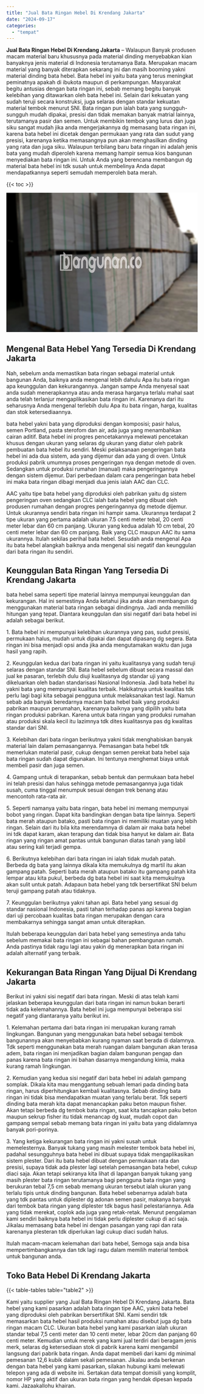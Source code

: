 ```yaml
---
title: "Jual Bata Ringan Hebel Di Krendang Jakarta"
date: "2024-09-17"
categories: 
  - "tempat"
---
```


**Jual Bata Ringan Hebel Di Krendang Jakarta** – Walaupun Banyak produsen macam material baru khususnya pada material dinding menyebabkan kian banyaknya jenis material di Indonesia terutamanya Bata. Merupakan macam material yang banyak diterapkan sekarang ini dan masih booming yakni material dinding bata hebel. Bata hebel ini yaitu bata yang terus meningkat peminatnya apakah di ibukota maupun di perkampungan. Masyarakat begitu antusias dengan bata ringan ini, sebab memang begitu banyak kelebihan yang ditawarkan oleh bata hebel ini. Selain dari kekuatan yang sudah teruji secara konstruksi, juga selaras dengan standar kekuatan material tembok menurut SNI. Bata ringan pun ialah bata yang sungguh-sungguh mudah dipakai, presisi dan tidak memakan banyak matrial lainnya, terutamanya pasir dan semen. Untuk membikin tembok yang lurus dan juga siku sangat mudah jika anda mengerjakannya dg memasang bata ringan ini, karena bata hebel ini dicetak dengan permukaan yang rata dan sudut yang presisi, karenanya ketika memasangnya pun akan menghasilkan dinding yang rata dan juga siku. Walaupun terbilang baru bata ringan ini adalah jenis bata yang mudah diperoleh karena memang hampir semua kios bangunan menyediakan bata ringan ini. Untuk Anda yang berencana membangun dg material bata hebel ini tdk susah untuk membelinya Anda dapat mendapatkannya seperti semudah memperoleh bata merah.

{{< toc >}}

![Jual Bata Ringan Hebel Di Krendang Jakarta](/images/jual-hebel-murah-02.png)

## Mengenal Bata Hebel Yang Tersedia Di Krendang Jakarta

Nah, sebelum anda memastikan bata ringan sebagai material untuk bangunan Anda, baiknya anda mengenal lebih dahulu Apa itu bata ringan apa keunggulan dan kekurangannya. Jangan sampe Anda menyesal saat anda sudah menerapkannya atau anda merasa harganya terlalu mahal saat anda telah terlanjur mengaplikasikan bata ringan ini. Karenanya dari itu seharusnya Anda mengenal terlebih dulu Apa itu bata ringan, harga, kualitas dan stok ketersediaannya.

bata hebel yakni bata yang diproduksi dengan komposisi; pasir halus, semen Portland, pasta sterofom dan air, ada juga yang menambahkan cairan aditif. Bata hebel ini progres pencetakannya melewati pencetakan khusus dengan ukuran yang selaras dg ukuran yang diatur oleh pabrik pembuatan bata hebel itu sendiri. Meski pelaksanaan pengeringan bata hebel ini ada dua sistem, ada yang dijemur dan ada yang di oven. Untuk produksi pabrik umumnya proses pengeringan nya dengan metode di oven. Sedangkan untuk produksi rumahan (manual) maka pengeringannya dengan sistem dijemur. Dari perbedaan dalam cara pengeringan bata hebel ini maka bata ringan dibagi menjadi dua jenis ialah AAC dan CLC.

AAC yaitu tipe bata hebel yang diproduksi oleh pabrikan yaitu dg sistem pengeringan oven sedangkan CLC ialah bata hebel yang dibuat oleh produsen rumahan dengan progres pengeringannya dg metode dijemur. Untuk ukurannya sendiri bata ringan ini hampir sama. Ukurannya terdapat 2 tipe ukuran yang pertama adalah ukuran 7.5 centi meter tebal, 20 centi meter lebar dan 60 cm panjang. Ukuran yang kedua adalah 10 cm tebal, 20 centi meter lebar dan 60 cm panjang. Baik yang CLC maupun AAC itu sama ukurannya. Itulah sekilas perihal bata hebel. Sesudah anda mengenal Apa itu bata hebel alangkah baiknya anda mengenal sisi negatif dan keunggulan dari bata ringan itu sendiri.

## Keunggulan Bata Ringan Yang Tersedia Di Krendang Jakarta

bata hebel sama seperti tipe material lainnya mempunyai keunggulan dan kekurangan. Hal ini semestinya Anda ketahui jika anda akan membangun dg menggunakan material bata ringan sebagai dindingnya. Jadi anda memiliki hitungan yang tepat. Diantara keunggulan dan sisi negatif dari bata hebel ini adalah sebagai berikut.

1\. Bata hebel ini mempunyai kelebihan ukurannya yang pas, sudut presisi, permukaan halus, mudah untuk dipakai dan dapat dipasang dg segera. Bata ringan ini bisa menjadi opsi anda jika anda mengutamakan waktu dan juga hasil yang rapih.

2\. Keunggulan kedua dari bata ringan ini yaitu kualitasnya yang sudah teruji selaras dengan standar SNI. Bata hebel sebelum dibuat secara massal dan jual ke pasaran, terlebih dulu diuji kualitasnya dg standar uji yang dikeluarkan oleh badan standarisasi Nasional Indonesia. Jadi bata hebel itu yakni bata yang mempunyai kualitas terbaik. Hakikatnya untuk kwalitas tdk perlu lagi bagi kita sebagai pengguna untuk melaksanakan test lagi. Namun sebab ada banyak beredarnya macam bata hebel baik yang produksi pabrikan maupun perumahan, karenanya baiknya yang dipilih yaitu bata ringan produksi pabrikan. Karena untuk bata ringan yang produksi rumahan atau produksi skala kecil itu lazimnya tdk dites kualitasnya pas dg kwalitas standar dari SNI.

3\. Kelebihan dari bata ringan berikutnya yakni tidak menghabiskan banyak material lain dalam pemasangannya. Pemasangan bata hebel tdk memerlukan material pasir, cukup dengan semen perekat bata hebel saja bata ringan sudah dapat digunakan. Ini tentunya menghemat biaya untuk membeli pasir dan juga semen.

4\. Gampang untuk di terapankan, sebab bentuk dan permukaan bata hebel ini telah presisi dan halus sehingga metode pemasangannya juga tidak susah, cuma tinggal menumpuk sesuai dengan trek benang atau mencontoh rata-rata air.

5\. Seperti namanya yaitu bata ringan, bata hebel ini memang mempunyai bobot yang ringan. Dapat kita bandingkan dengan bata tipe lainnya. Seperti bata merah ataupun batako, pasti bata ringan ini memiliki muatan yang lebih ringan. Selain dari itu bila kita merendamnya di dalam air maka bata hebel ini tdk dapat karam, akan terapung dan tidak bisa hanyut ke dalam air. Bata ringan yang ringan amat pantas untuk bangunan diatas tanah yang labil atau sering kali terjadi gempa.

6\. Berikutnya kelebihan dari bata ringan ini ialah tidak mudah patah. Berbeda dg bata yang lainnya dikala kita memukulnya dg martil itu akan gampang patah. Seperti bata merah ataupun batako itu gampang patah kita lempar atau kita pukul, berbeda dg bata hebel ini saat kita memukulnya akan sulit untuk patah. Adapaun bata hebel yang tdk bersertifikat SNI belum teruji gampang patah atau tidaknya.

7\. Keunggulan berikutnya yakni tahan api. Bata hebel yang sesuai dg standar nasional Indonesia, pasti tahan terhadap panas api karena bagian dari uji percobaan kualitas bata ringan merupakan dengan cara membakarnya sehingga sangat aman untuk diterapkan.

Itulah beberapa keunggulan dari bata hebel yang semestinya anda tahu sebelum memakai bata ringan ini sebagai bahan pembangunan rumah. Anda pastinya tidak ragu lagi atau yakin dg menerapkan bata ringan ini adalah alternatif yang terbaik.

## Kekurangan Bata Ringan Yang Dijual Di Krendang Jakarta

Berikut ini yakni sisi negatif dari bata ringan. Meski di atas telah kami jelaskan beberapa keunggulan dari bata ringan ini namun bukan berarti tidak ada kelemahannya. Bata hebel ini juga mempunyai beberapa sisi negatif yang diantaranya yaitu berikut ini.

1\. Kelemahan pertama dari bata ringan ini merupakan kurang ramah lingkungan. Bangunan yang menggunakan bata hebel sebagai tembok bangunannya akan menyebabkan kurang nyaman saat berada di dalamnya. Tdk seperti menggunakan bata merah ruangan dalam bangunan akan terasa adem, bata ringan ini menjadikan bagian dalam bangunan pengap dan panas karena bata ringan ini bahan dasarnya mengandung kimia, maka kurang ramah lingkungan.

2\. Kemudian yang kedua sisi negatif dari bata hebel ini adalah gampang somplak. Dikala kita mau menggantung sebuah lemari pada dinding bata ringan, harus diperhitungkan kembali kualitasnya. Sebab dinding bata ringan ini tidak bisa mendapatkan muatan yang terlalu berat. Tdk seperti dinding bata merah kita dapat menancapkan paku beton maupun fisher. Akan tetapi berbeda dg tembok bata ringan, saat kita tancapkan paku beton maupun sekrup fisher itu tidak menancap dg kuat, mudah copot dan gampang sempal sebab memang bata ringan ini yaitu bata yang didalamnya banyak pori-porinya.

3\. Yang ketiga kekurangan bata ringan ini yakni susah untuk memelesternya. Banyak tukang yang masih melester tembok bata hebel ini, padahal sesungguhnya bata hebel ini dibuat supaya tidak mengaplikasikan sistem plester. Dari itu bata hebel dibuat dengan permukaan rata dan presisi, supaya tidak ada plester lagi setelah pemasangan bata hebel, cukup diaci saja. Akan tetapi sekiranya kita lihat di lapangan banyak tukang yang masih plester bata ringan terutamanya bagi pengguna bata ringan yang berukuran tebal 7,5 cm sebab memang ukuran tersebut ialah ukuran yang terlalu tipis untuk dinding bangunan. Bata hebel sebenarnya adalah bata yang tdk pantas untuk diplester dg adonan semen pasir, makanya banyak dari tembok bata ringan yang diplester tdk bagus hasil pelestariannya. Ada yang tidak merekat, coplok ada juga yang retak-retak. Menurut pengalaman kami sendiri baiknya bata hebel ini tidak perlu diplester cukup di aci saja. Jikalau memasang bata hebel ini dengan pasangan yang rapi dan rata karenanya plesteran tdk diperlukan lagi cukup diaci sudah halus.

Itulah macam-macam kelemahan dari bata hebel, Semoga saja anda bisa mempertimbangkannya dan tdk lagi ragu dalam memilih material tembok untuk bangunan anda.

## Toko Bata Hebel Di Krendang Jakarta

{{< table-tables table="table2" >}}

Kami yaitu supplier yang Jual Bata Ringan Hebel Di Krendang Jakarta. Bata hebel yang kami pasarkan adalah bata ringan tipe AAC, yakni bata hebel yang diproduksi oleh pabrikan bersertifikat SNI. Kami sendiri tdk memasarkan bata hebel hasil produksi rumahan atau disebut juga dg bata ringan macam CLC. Ukuran bata hebel yang kami pasarkan ialah ukuran standar tebal 7,5 centi meter dan 10 centi meter, lebar 20cm dan panjang 60 centi meter. Kemudian untuk merek yang kami jual terdiri dari beragam jenis merk, selaras dg ketersediaan stok di pabrik karena kami mengambil langsung dari pabrik bata ringan. Anda dapat membeli dari kami dg minimal pemesanan 12,6 kubik dalam sekali pemesanan. Jikalau anda berkenan dengan bata hebel yang kami pasarkan, silakan hubungi kami melewati telepon yang ada di website ini. Sertakan data tempat domisili yang komplit, nomor HP yang aktif dan ukuran bata ringan yang hendak dipesan kepada kami. Jazaakallohu khairan.

